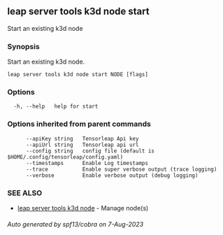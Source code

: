 ## leap server tools k3d node start

Start an existing k3d node

### Synopsis

Start an existing k3d node.

```
leap server tools k3d node start NODE [flags]
```

### Options

```
  -h, --help   help for start
```

### Options inherited from parent commands

```
      --apiKey string   Tensorleap Api key
      --apiUrl string   Tensorleap api url
      --config string   config file (default is $HOME/.config/tensorleap/config.yaml)
      --timestamps      Enable Log timestamps
      --trace           Enable super verbose output (trace logging)
      --verbose         Enable verbose output (debug logging)
```

### SEE ALSO

* [leap server tools k3d node](leap_server_tools_k3d_node.md)	 - Manage node(s)

###### Auto generated by spf13/cobra on 7-Aug-2023
